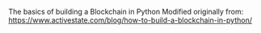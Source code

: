 The basics of building a Blockchain in Python
Modified originally from: https://www.activestate.com/blog/how-to-build-a-blockchain-in-python/
